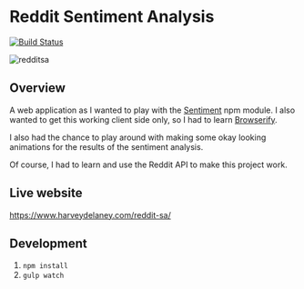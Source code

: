 # Reddit Sentiment Analysis
[![Build Status](https://jenkins.harveydelaney.com/buildStatus/icon?job=reddit-sa)](https://jenkins.harveydelaney.com/job/reddit-sa/)

![redditsa](https://i.imgur.com/MCHctC3.jpg)

## Overview
A web application as I wanted to play with the [Sentiment](https://www.npmjs.com/package/sentiment) npm module. 
I also wanted to get this working client side only, so I had to learn [Browserify](http://browserify.org/).

I also had the chance to play around with making some okay looking animations for the results of the sentiment analysis.

Of course, I had to learn and use the Reddit API to make this project work.

## Live website
https://www.harveydelaney.com/reddit-sa/

## Development
1. `npm install`
2. `gulp watch`
